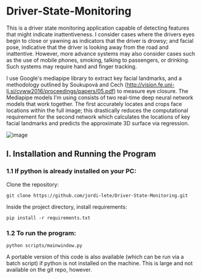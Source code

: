 # Driver-State-Monitoring
This is a driver state monitoring application capable of detecting features that might indicate inattentiveness. I consider cases where the drivers eyes begin to close or yawning as indicators that the driver is drowsy; and facial pose, indicative that the driver is looking away from the road and inattentive. However, more advance systems may also consider cases such as the use of mobile phones, smoking, talking to passengers, or drinking. Such systems may require hand and finger tracking.

I use Google's mediapipe library to extract key facial landmarks, and a methodology outlined by Soukupová and Cech (http://vision.fe.uni-lj.si/cvww2016/proceedings/papers/05.pdf) to measure eye closure. The Mediapipe models I'm using consists of two real-time deep neural network models that work together. The first accurately locates and crops face locations within the full image; this drastically reduces the computational requirement for the second network which calculates the locations of key facial landmarks and predicts the approximate 3D surface via regression.

![image](https://github.com/user-attachments/assets/05829454-bbb2-4972-9b24-7aca66902cb8)



## I. Installation and Running the Program

### 1.1 If python is already installed on your PC:

Clone the repository:
```
git clone https://github.com/jordi-lete/Driver-State-Monitoring.git
```

Inside the project directory, install requirements:
```
pip install -r requirements.txt
```

### 1.2 To run the program:
```
python scripts/mainwindow.py
```

A portable version of this code is also available (which can be run via a batch script) if python is not installed on the machine. This is large and not available on the git repo, however.
